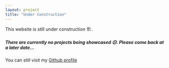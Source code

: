 ```yaml
---
layout: project
title: "Under Construction"
---
```

This website is still under construction :building_construction:.
<!--more-->
##### There are currently no projects being showcased :confused:. Please come back at a later date...

You can still visit my [Github profile](https://github.com/AAellen)
